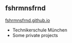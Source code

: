 ## fshrmnsfrnd
[fshrmnsfrnd.github.io](fshrmnsfrnd.github.io)
- Technikerschule München
- Some private projects
